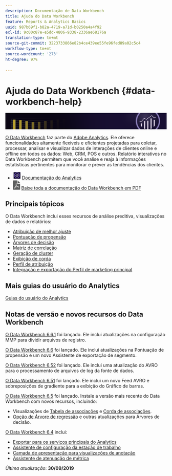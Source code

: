 ```yaml
---
description: Documentação de Data Workbench
title: Ajuda do Data Workbench
feature: Reports & Analytics Basics
uuid: 987b69f1-b82a-4719-a71d-b0250a4a4f92
exl-id: 9c00c87e-e5dd-4806-9338-2336ae68176a
translation-type: tm+mt
source-git-commit: 3223733866e82b4ce439ee55fe96fed89a02c5c4
workflow-type: tm+mt
source-wordcount: '273'
ht-degree: 97%

---
```


# Ajuda do Data Workbench {#data-workbench-help}

![Banner](/help/home/assets/doc_banner_workbench.png)

[O Data Workbench](http://www.adobe.com/br/solutions/digital-analytics/data-workbench.html) faz parte do [Adobe Analytics](http://www.adobe.com/br/solutions/digital-analytics.html). Ele oferece funcionalidades altamente flexíveis e eficientes projetadas para coletar, processar, analisar e visualizar dados de interações de clientes online e offline em todos os dados: Web, CRM, POS e outros. Relatório interativos no Data Workbench permitem que você analise e reaja à informações estatísticas pertinentes para monitorar e prever as tendências dos clientes.

* ![ícone do analytics](assets/analytics-icon-24.png) [Documentação do Analytics](https://docs.adobe.com/content/help/pt-BR/analytics/landing/home.html)
* ![ícone de pdf](assets/pdf_icon.png) [Baixe toda a documentação do Data Workbench em PDF](/help/home/assets/data-workbench.pdf)

## Principais tópicos

O Data Workbench inclui esses recursos de análise preditiva, visualizações de dados e relatórios:

* [Atribuição de melhor ajuste](/help/home/c-get-started/c-attribution-profiles/c-attrib-algorithmic/c-attrib-algorithmic.md)
* [Pontuação de propensão](/help/home/c-get-started/c-analysis-vis/c-visitor-propensity/c-visitor-propensity.md)
* [Árvores de decisão](/help/home/c-get-started/c-analysis-vis/c-decision-trees/c-decision-trees.md)
* [Matriz de correlação](/help/home/c-get-started/c-analysis-vis/c-correlation-analysis/c-correlation-analysis.md)
* [Geração de cluster](/help/home/c-get-started/c-analysis-vis/c-visitor-cluster/c-visitor-cluster.md)
* [Exibição de corda](/help/home/c-get-started/c-analysis-vis/c-chord-visualization.md)
* [Perfil de atribuição](/help/home/c-get-started/c-attribution-profiles/c-rules-attrib/c-rules-attrib.md)
* [Integração e exportação do Perfil de marketing principal](/help/home/c-get-started/c-exp-data-seg-exp/c-mmp-integration.md)

## Mais guias do usuário do Analytics

[Guias do usuário do Analytics](https://docs.adobe.com/content/help/en/analytics/landing/home.html)

## Notas de versão e novos recursos do Data Workbench

[O Data Workbench 6.6.1](/help/home/c-release-notes-insight/c-6-6-1.md) foi lançado. Ele inclui atualizações na configuração MMP para dividir arquivos de registro.

[O Data Workbench 6.6](/help/home/c-release-notes-insight/c-6-6.md) foi lançado. Ele inclui atualizações na Pontuação de propensão e um novo Assistente de exportação de segmento.

[O Data Workbench 6.52](/help/home/c-release-notes-insight/c-6-52.md) foi lançado. Ele inclui uma atualização do AVRO para o processamento de arquivos de log da fonte de dados.

[O Data Workbench 6.51](/help/home/c-release-notes-insight/c-6-51.md) foi lançado. Ele inclui um novo Feed AVRO e sobreposições de gradiente para a exibição do Gráfico de barras.

[O Data Workbench 6.5](/help/home/c-release-notes-insight/c-6-5.md) foi lançado. Instale a versão mais recente do Data Workbench com novos recursos, incluindo:

* Visualizações de [Tabela de associações](/help/home/c-get-started/c-analysis-vis/associations-visualization.md) e [Corda de associações](/help/home/c-get-started/c-analysis-vis/associations-chord.md).
* [Opção de Árvore de regressão](/help/home/c-get-started/c-analysis-vis/c-decision-trees/c-decision-trees-regression.md) e outras atualizações para Árvores de decisão.

[O Data Workbench 6.4](/help/home/c-release-notes-insight/c-6-4/c-6-4.md) inclui:

* [Exportar para os serviços principais do Analytics](/help/home/c-release-notes-insight/c-6-4/dwb-crs-integration.md)
* [Assistente de configuração da estação de trabalho](/help/home/c-install-insight/install-setup/dwb-client-installer.md)
* [Camada de apresentação para visualizações de anotação](/help/home/c-get-started/c-vis/c-present-layer.md)
* [Assistente de atenuação de métrica](/help/home/c-get-started/c-vis/dwb-create-metricdim/dwb-create-metricdim.md)

*Última atualização*: **30/09/2019**
